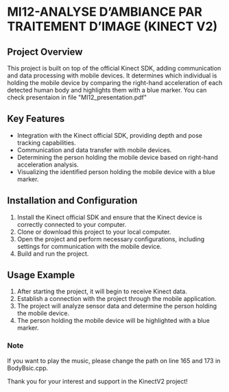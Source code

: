 # MI12-ANALYSE D’AMBIANCE PAR TRAITEMENT D’IMAGE (KINECT V2) 

## Project Overview

This project is built on top of the official Kinect SDK, adding communication and data processing with mobile devices. It determines which individual is holding the mobile device by comparing the right-hand acceleration of each detected human body and highlights them with a blue marker.
You can check presentaion in file "MI12_presentation.pdf"

## Key Features

- Integration with the Kinect official SDK, providing depth and pose tracking capabilities.
- Communication and data transfer with mobile devices.
- Determining the person holding the mobile device based on right-hand acceleration analysis.
- Visualizing the identified person holding the mobile device with a blue marker.

## Installation and Configuration

1. Install the Kinect official SDK and ensure that the Kinect device is correctly connected to your computer.
2. Clone or download this project to your local computer.
3. Open the project and perform necessary configurations, including settings for communication with the mobile device.
4. Build and run the project.

## Usage Example

1. After starting the project, it will begin to receive Kinect data.
2. Establish a connection with the project through the mobile application.
3. The project will analyze sensor data and determine the person holding the mobile device.
4. The person holding the mobile device will be highlighted with a blue marker.

### Note
If you want to play the music, please change the path on line 165 and 173 in BodyBsic.cpp.

Thank you for your interest and support in the KinectV2 project!


